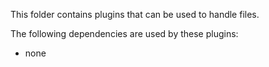 This folder contains plugins that can be used to handle files.

The following dependencies are used by these plugins:
- none
